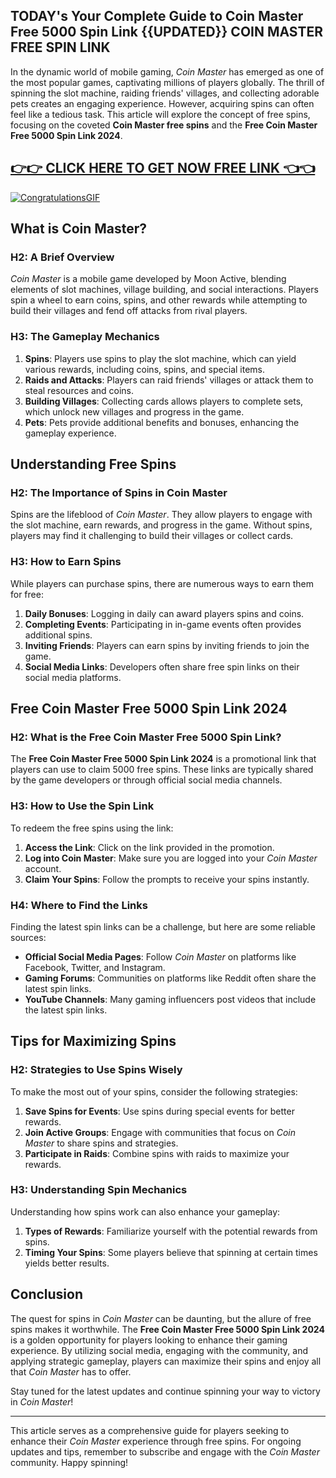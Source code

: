 TODAY's Your Complete Guide to Coin Master Free 5000 Spin Link {{UPDATED}} COIN MASTER FREE SPIN LINK
-
In the dynamic world of mobile gaming, *Coin Master* has emerged as one of the most popular games, captivating millions of players globally. The thrill of spinning the slot machine, raiding friends' villages, and collecting adorable pets creates an engaging experience. However, acquiring spins can often feel like a tedious task. This article will explore the concept of free spins, focusing on the coveted **Coin Master free spins** and the **Free Coin Master Free 5000 Spin Link 2024**. 

[👉👉 CLICK HERE TO GET NOW FREE LINK 👈👈](https://todaylink.site/CoinsLink/)
-
[![CongratulationsGIF](https://github.com/user-attachments/assets/12059e97-6fa8-4b43-a57c-ffaaea2f72da)](https://todaylink.site/CoinsLink/)


## What is Coin Master?

### H2: A Brief Overview

*Coin Master* is a mobile game developed by Moon Active, blending elements of slot machines, village building, and social interactions. Players spin a wheel to earn coins, spins, and other rewards while attempting to build their villages and fend off attacks from rival players.

### H3: The Gameplay Mechanics

1. **Spins**: Players use spins to play the slot machine, which can yield various rewards, including coins, spins, and special items.
2. **Raids and Attacks**: Players can raid friends' villages or attack them to steal resources and coins.
3. **Building Villages**: Collecting cards allows players to complete sets, which unlock new villages and progress in the game.
4. **Pets**: Pets provide additional benefits and bonuses, enhancing the gameplay experience.

## Understanding Free Spins

### H2: The Importance of Spins in Coin Master

Spins are the lifeblood of *Coin Master*. They allow players to engage with the slot machine, earn rewards, and progress in the game. Without spins, players may find it challenging to build their villages or collect cards.

### H3: How to Earn Spins

While players can purchase spins, there are numerous ways to earn them for free:

1. **Daily Bonuses**: Logging in daily can award players spins and coins.
2. **Completing Events**: Participating in in-game events often provides additional spins.
3. **Inviting Friends**: Players can earn spins by inviting friends to join the game.
4. **Social Media Links**: Developers often share free spin links on their social media platforms.

## Free Coin Master Free 5000 Spin Link 2024

### H2: What is the Free Coin Master Free 5000 Spin Link?

The **Free Coin Master Free 5000 Spin Link 2024** is a promotional link that players can use to claim 5000 free spins. These links are typically shared by the game developers or through official social media channels.

### H3: How to Use the Spin Link

To redeem the free spins using the link:

1. **Access the Link**: Click on the link provided in the promotion.
2. **Log into Coin Master**: Make sure you are logged into your *Coin Master* account.
3. **Claim Your Spins**: Follow the prompts to receive your spins instantly.

### H4: Where to Find the Links

Finding the latest spin links can be a challenge, but here are some reliable sources:

- **Official Social Media Pages**: Follow *Coin Master* on platforms like Facebook, Twitter, and Instagram.
- **Gaming Forums**: Communities on platforms like Reddit often share the latest spin links.
- **YouTube Channels**: Many gaming influencers post videos that include the latest spin links.

## Tips for Maximizing Spins

### H2: Strategies to Use Spins Wisely

To make the most out of your spins, consider the following strategies:

1. **Save Spins for Events**: Use spins during special events for better rewards.
2. **Join Active Groups**: Engage with communities that focus on *Coin Master* to share spins and strategies.
3. **Participate in Raids**: Combine spins with raids to maximize your rewards.

### H3: Understanding Spin Mechanics

Understanding how spins work can also enhance your gameplay:

1. **Types of Rewards**: Familiarize yourself with the potential rewards from spins.
2. **Timing Your Spins**: Some players believe that spinning at certain times yields better results.

## Conclusion

The quest for spins in *Coin Master* can be daunting, but the allure of free spins makes it worthwhile. The **Free Coin Master Free 5000 Spin Link 2024** is a golden opportunity for players looking to enhance their gaming experience. By utilizing social media, engaging with the community, and applying strategic gameplay, players can maximize their spins and enjoy all that *Coin Master* has to offer. 

Stay tuned for the latest updates and continue spinning your way to victory in *Coin Master*! 

---

This article serves as a comprehensive guide for players seeking to enhance their *Coin Master* experience through free spins. For ongoing updates and tips, remember to subscribe and engage with the *Coin Master* community. Happy spinning!
